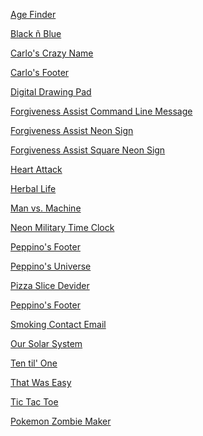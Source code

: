 <DOCTYPE html>
<html>
<head>
<title>CM85 Codepens</title>
</head>
<body>

<a href="https://cm85.github.io/Codepen/age-finder/">Age Finder</a><br>

<a href="https://cm85.github.io/Codepen/black-n-blue/">Black ñ Blue</a><br>

<a href="https://cm85.github.io/Codepen/carlo-s-crazy-name/">Carlo's Crazy Name</a><br>

<a href="https://cm85.github.io/Codepen/carlo-s-footer/">Carlo's Footer</a><br>

<a href="https://cm85.github.io/Codepen/digital-drawing-pad/">Digital Drawing Pad</a><br>

<a href="https://cm85.github.io/Codepen/forgiveness-assist-command-line-message/">Forgiveness Assist Command Line Message</a><br>

<a href="https://cm85.github.io/Codepen/forgiveness-assist-neon-sign/">Forgiveness Assist Neon Sign</a><br>

<a href="https://cm85.github.io/Codepen/forgiveness-assist-square-neon-sign/">Forgiveness Assist Square Neon Sign</a><br>

<a href="https://cm85.github.io/Codepen/heart-attack/">Heart Attack</a><br>

<a href="https://cm85.github.io/Codepen/herbal-life/">Herbal Life</a><br>

<a href="https://cm85.github.io/Codepen/man-vs-machine/">Man vs. Machine</a><br>

<a href="https://cm85.github.io/Codepen/neon-o-clock/">Neon Military Time Clock</a><br>

<a href="https://cm85.github.io/peppino-s-footer/">Peppino's Footer</a><br>

<a href="https://cm85.github.io/Codepen/peppino-s-universe/">Peppino's Universe</a><br>

<a href="https://cm85.github.io/pizza-slice-devider/">Pizza Slice Devider</a><br>

<a href="https://cm85.github.io/peppino-s-footer/">Peppino's Footer</a><br>

<a href="https://cm85.github.io/smokin-contact/">Smoking Contact Email</a><br>

<a href="https://cm85.github.io/solar-system/">Our Solar System</a><br>

<a href="https://cm85.github.io/ten-till-one/">Ten til' One</a><br>

<a href="https://cm85.github.io/that-was-easy/">That Was Easy</a><br>

<a href="https://cm85.github.io/tic-tac-toe/">Tic Tac Toe</a><br>

<a href="https://cm85.github.io/Codepen/zombie-maker/">Pokemon Zombie Maker</a><br>




</body>
</html>
